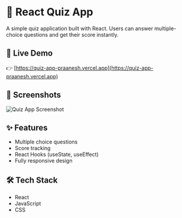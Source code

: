 # 🧠 React Quiz App

A simple quiz application built with React. Users can answer multiple-choice questions and get their score instantly.

## 🚀 Live Demo
👉 [https://quiz-app-praanesh.vercel.app](https://quiz-app-praanesh.vercel.app)

## 📸 Screenshots
![Quiz App Screenshot](./screenshots/quiz1.png)

## ✨ Features
- Multiple choice questions
- Score tracking
- React Hooks (useState, useEffect)
- Fully responsive design

## 🛠 Tech Stack
- React
- JavaScript
- CSS
